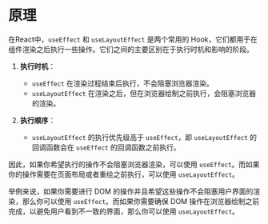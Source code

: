 # 原理

在React中，`useEffect` 和 `useLayoutEffect` 是两个常用的 Hook，它们都用于在组件渲染之后执行一些操作。它们之间的主要区别在于执行时机和影响的阶段。

1. **执行时机**：
   - `useEffect` 在渲染过程结束后执行，不会阻塞浏览器渲染。
   - `useLayoutEffect` 在渲染之后，但在浏览器绘制之前执行，会阻塞浏览器的渲染。

2. **执行顺序**：
   - `useLayoutEffect` 的执行优先级高于 `useEffect`，即 `useLayoutEffect` 的回调函数会在 `useEffect` 的回调函数之前执行。

因此，如果你希望执行的操作不会阻塞浏览器渲染，可以使用 `useEffect`。而如果你的操作需要在页面布局或者重绘之前执行，可以使用 `useLayoutEffect`。

举例来说，如果你需要进行 DOM 的操作并且希望这些操作不会阻塞用户界面的渲染，那么你可以使用 `useEffect`。而如果你需要确保 DOM 操作在浏览器绘制之前完成，以避免用户看到不一致的界面，那么你可以使用 `useLayoutEffect`。
